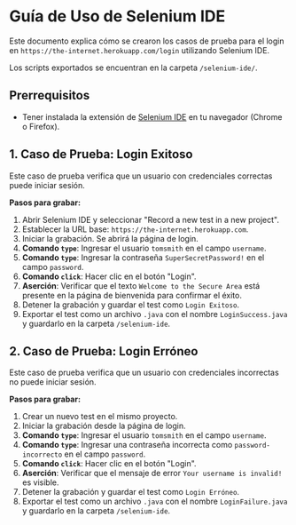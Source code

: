 # Guía de Uso de Selenium IDE

Este documento explica cómo se crearon los casos de prueba para el login en `https://the-internet.herokuapp.com/login` utilizando Selenium IDE.

Los scripts exportados se encuentran en la carpeta `/selenium-ide/`.

## Prerrequisitos

*   Tener instalada la extensión de [Selenium IDE](https://www.selenium.dev/selenium-ide/) en tu navegador (Chrome o Firefox).

## 1. Caso de Prueba: Login Exitoso

Este caso de prueba verifica que un usuario con credenciales correctas puede iniciar sesión.

**Pasos para grabar:**
1.  Abrir Selenium IDE y seleccionar "Record a new test in a new project".
2.  Establecer la URL base: `https://the-internet.herokuapp.com`.
3.  Iniciar la grabación. Se abrirá la página de login.
4.  **Comando `type`**: Ingresar el usuario `tomsmith` en el campo `username`.
5.  **Comando `type`**: Ingresar la contraseña `SuperSecretPassword!` en el campo `password`.
6.  **Comando `click`**: Hacer clic en el botón "Login".
7.  **Aserción**: Verificar que el texto `Welcome to the Secure Area` está presente en la página de bienvenida para confirmar el éxito.
8.  Detener la grabación y guardar el test como `Login Exitoso`.
9.  Exportar el test como un archivo `.java` con el nombre `LoginSuccess.java` y guardarlo en la carpeta `/selenium-ide`.

## 2. Caso de Prueba: Login Erróneo

Este caso de prueba verifica que un usuario con credenciales incorrectas no puede iniciar sesión.

**Pasos para grabar:**
1.  Crear un nuevo test en el mismo proyecto.
2.  Iniciar la grabación desde la página de login.
3.  **Comando `type`**: Ingresar el usuario `tomsmith` en el campo `username`.
4.  **Comando `type`**: Ingresar una contraseña incorrecta como `password-incorrecto` en el campo `password`.
5.  **Comando `click`**: Hacer clic en el botón "Login".
6.  **Aserción**: Verificar que el mensaje de error `Your username is invalid!` es visible.
7.  Detener la grabación y guardar el test como `Login Erróneo`.
8.  Exportar el test como un archivo `.java` con el nombre `LoginFailure.java` y guardarlo en la carpeta `/selenium-ide`.
